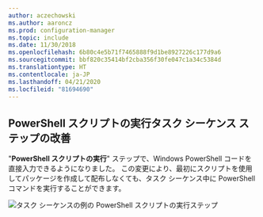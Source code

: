 ```yaml
---
author: aczechowski
ms.author: aaroncz
ms.prod: configuration-manager
ms.topic: include
ms.date: 11/30/2018
ms.openlocfilehash: 6b80c4e5b71f7465888f9d1be8927226c177d9a6
ms.sourcegitcommit: bbf820c35414bf2cba356f30fe047c1a34c5384d
ms.translationtype: HT
ms.contentlocale: ja-JP
ms.lasthandoff: 04/21/2020
ms.locfileid: "81694690"
---
```

## <a name="improvement-to-run-powershell-script-task-sequence-step"></a><a name="bkmk_posh"></a> PowerShell スクリプトの実行タスク シーケンス ステップの改善
<!--1359389-->
"**PowerShell スクリプトの実行**" ステップで、Windows PowerShell コードを直接入力できるようになりました。 この変更により、最初にスクリプトを使用してパッケージを作成して配布しなくても、タスク シーケンス中に PowerShell コマンドを実行することができます。

![タスク シーケンスの例の PowerShell スクリプトの実行ステップ](../../media/1359389-powershell-ts-step.png)

